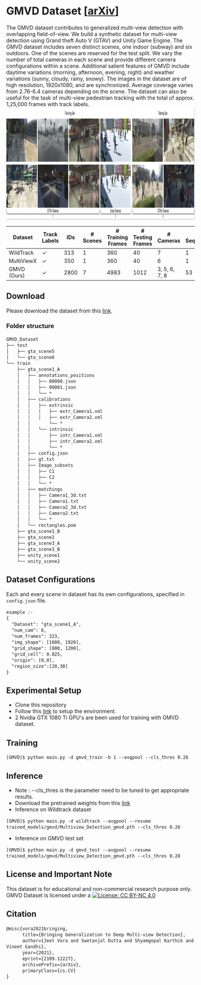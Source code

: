 # GMVD Dataset [[arXiv](https://arxiv.org/abs/2109.12227)]
The GMVD dataset contributes to generalized multi-view detection with overlapping field-of-view. We build a synthetic dataset for multi-view detection using Grand theft Auto V (GTAV) and Unity Game Engine. The GMVD dataset includes seven distinct scenes, one indoor (subway) and six outdoors. One of the scenes are reserved for the test split. We vary the number of total cameras in each scene and provide different camera configurations within a scene. Additional salient features of GMVD include daytime variations (morning, afternoon, evening, night) and weather variations (sunny, cloudy, rainy, snowy). The images in the dataset are of high resolution, 1920x1080, and are synchronized. Average coverage varies from 2.76-6.4 cameras depending on the scene. The dataset can also be useful for the task of multi-view pedestrian tracking with the total of approx. 1,25,000 frames with track labels.
<img src="./extras/gmvd_dataset.png" height="300" width="1000">

|Dataset | Track Labels | IDs | # Scenes | # Training Frames | # Testing Frames | # Cameras  | # Sequences |  Avg. Coverage | Resolution
|------------- | ------------- | ------------- | ------------- | ------------- | ------------- | -------------  | ------------- |  ------------- |------------- |
|WildTrack | ✓ | 313 | 1 | 360 | 40 | 7 | 1 | 3.74 | 1920X1080 |
|MultiViewX | ✓  |350 | 1 | 360 | 40 | 6 | 1 | 4.41 | 1920X1080 |
|GMVD (Ours) | ✓ | 2800 | 7 | 4983 | 1012 | 3, 5, 6, 7, 8 | 53 | 2.76 - 6.4 | 1920X1080 |

## Download
Please download the dataset from this [link](https://iiitaphyd-my.sharepoint.com/:f:/g/personal/jeet_vora_research_iiit_ac_in/EoZySkQaB2NAuBqbyGwwwX0BP4Ma33QIWdMvlJrczeQoHQ?e=2Z7xgT).

### Folder structure
```
GMVD_Dataset
├── test
│   ├── gta_scene5
│   └── gta_scene6
└── train
    ├── gta_scene1_A
    │   ├── annotations_positions
    │   │   ├── 00000.json
    │   │   ├── 00001.json
    │   │   └── *
    │   ├── calibrations
    │   │   ├── extrinsic
    │   │   │   ├── extr_Camera1.xml
    │   │   │   ├── extr_Camera2.xml
    │   │       └── *	
    │   │   └── intrinsic
    │   │       ├── intr_Camera1.xml
    │   │       ├── intr_Camera2.xml
    │   │       └── *
    │   ├── config.json
    │   ├── gt.txt
    │   ├── Image_subsets
    │   │   ├── C1
    │   │   ├── C2
    │   │   └── *
    │   ├── matchings
    │   │   ├── Camera1_3d.txt
    │   │   ├── Camera1.txt
    │   │   ├── Camera2_3d.txt
    │   │   ├── Camera2.txt
    │   │   └── *
    │   └── rectangles.pom
    ├── gta_scene1_B
    ├── gta_scene2
    ├── gta_scene3_A
    ├── gta_scene3_B
    ├── unity_scene1
    └── unity_scene2
 ```
 
## Dataset Configurations
Each and every scene in dataset has its own configurations, specified in ```config.json``` file.
```
example :-
{ 
  "Dataset": "gta_scene1_A", 
  "num_cam": 6, 
  "num_frames": 323, 
  "img_shape": [1080, 1920], 
  "grid_shape": [800, 1200], 
  "grid_cell": 0.025, 
  "origin": [0,0], 
  "region_size":[20,30]
}

```

## Experimental Setup
* Clone this repository
* Follow this [link](https://github.com/jeetv/GMVD) to setup the environment.
* 2 Nvidia GTX 1080 Ti GPU's are been used for training with GMVD dataset.

## Training
```
[GMVD]$ python main.py -d gmvd_train -b 1 --avgpool --cls_thres 0.26
```
## Inference
* Note : --cls_thres is the parameter need to be tuned to get appropriate results.
* Download the pretrained weights from this [link](https://iiitaphyd-my.sharepoint.com/:f:/g/personal/jeet_vora_research_iiit_ac_in/EoZySkQaB2NAuBqbyGwwwX0BP4Ma33QIWdMvlJrczeQoHQ?e=2Z7xgT)
* Inference on Wildtrack dataset
```
[GMVD]$ python main.py -d wildtrack --avgpool --resume trained_models/gmvd/Multiview_Detection_gmvd.pth --cls_thres 0.26
```
* Inference on GMVD test set
```
[GMVD]$ python main.py -d gmvd_test --avgpool --resume trained_models/gmvd/Multiview_Detection_gmvd.pth --cls_thres 0.28
```
## License and Important Note
This dataset is for educational and non-commercial research purpose only. GMVD Dataset is licensed under a [![License: CC BY-NC 4.0](https://img.shields.io/badge/License-CC%20BY--NC%204.0-lightgrey.svg)](https://creativecommons.org/licenses/by-nc/4.0/)

## Citation
```
@misc{vora2021bringing,
      title={Bringing Generalization to Deep Multi-view Detection}, 
      author={Jeet Vora and Swetanjal Dutta and Shyamgopal Karthik and Vineet Gandhi},
      year={2021},
      eprint={2109.12227},
      archivePrefix={arXiv},
      primaryClass={cs.CV}
}
```
